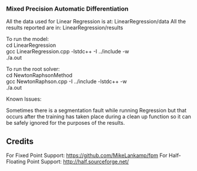 ### Mixed Precision Automatic Differentiation

All the data used for Linear Regression is at: LinearRegression/data
All the results reported are in: LinearRegression/results

To run the model:  
cd LinearRegression  
gcc LinearRegression.cpp -lstdc++ -I ../include -w  
./a.out    

To run the root solver:  
cd NewtonRaphsonMethod  
gcc NewtonRaphson.cpp -I ../include -lstdc++ -w  
./a.out   


Known Issues:  

Sometimes there is a segmentation fault  while running Regression but that occurs after the training has taken place during a clean up function
so it can be safely ignored for the purposes of the results.


## Credits

For Fixed Point Support: https://github.com/MikeLankamp/fpm
For Half-Floating Point Support: http://half.sourceforge.net/
